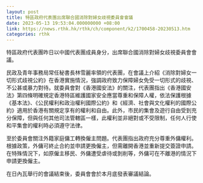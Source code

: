 ```yaml
---
layout: post
title: 特區政府代表團出席聯合國消除對婦女歧視委員會會議
date: 2023-05-13 19:53:04.000000000 +08:00
link: https://news.rthk.hk/rthk/ch/component/k2/1700458-20230513.htm
categories: rthk
---
```


特區政府代表團昨日以中國代表團成員身分，出席聯合國消除對婦女歧視委員會會議。
 
民政及青年事務局常任秘書長林雪麗率領的代表團，在會議上介紹《消除對婦女一切形式歧視公約》在香港實施情況，強調政府致力保障婦女免受一切形式的歧視、不公甚或暴力對待。就委員會對《香港國安法》的關注，代表團指出《香港國安法》第四條明確規定香港特區維護國家安全應當尊重和保障人權，依法保護根據《基本法》、《公民權利和政治權利國際公約》和《經濟、社會與文化權利的國際公約》適用於香港有關規定享有的權利和自由。此外，市民的集會及遊行自由受到充分保障，但與任何其他司法管轄區一樣，此權利並非絕對或不受限制，任何人行使和平集會的權利時必須遵守法律。

至於委員會關注外籍家庭傭工轉換僱主問題。代表團指出政府充分尊重外傭權利。根據政策，外傭可終止合約並申請更換僱主，但需離開香港並重新提交簽證申請。在特殊情況下，如原僱主移民、外傭遭受虐待或剝削等，外傭可在不離港的情況下申請更換僱主。

在日內瓦舉行的會議結束後，委員會會於本月底發表審議結論。
